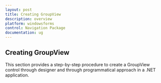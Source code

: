 ```yaml
---
layout: post
title: Creating GroupView
description: overview
platform: windowsforms
control: Navigation Package
documentation: ug
---
```

## Creating GroupView

This section provides a step-by-step procedure to create a GroupView control through designer and through programmatical approach
in a .NET application. 